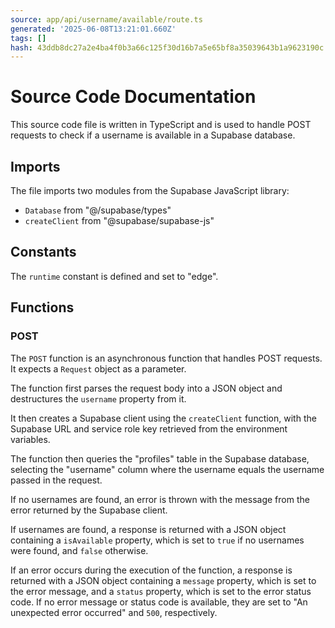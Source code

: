 ```yaml
---
source: app/api/username/available/route.ts
generated: '2025-06-08T13:21:01.660Z'
tags: []
hash: 43ddb8dc27a2e4ba4f0b3a66c125f30d16b7a5e65bf8a35039643b1a9623190c
---
```

# Source Code Documentation

This source code file is written in TypeScript and is used to handle POST requests to check if a username is available in a Supabase database.

## Imports

The file imports two modules from the Supabase JavaScript library:

- `Database` from "@/supabase/types"
- `createClient` from "@supabase/supabase-js"

## Constants

The `runtime` constant is defined and set to "edge".

## Functions

### POST

The `POST` function is an asynchronous function that handles POST requests. It expects a `Request` object as a parameter.

The function first parses the request body into a JSON object and destructures the `username` property from it.

It then creates a Supabase client using the `createClient` function, with the Supabase URL and service role key retrieved from the environment variables.

The function then queries the "profiles" table in the Supabase database, selecting the "username" column where the username equals the username passed in the request.

If no usernames are found, an error is thrown with the message from the error returned by the Supabase client.

If usernames are found, a response is returned with a JSON object containing a `isAvailable` property, which is set to `true` if no usernames were found, and `false` otherwise.

If an error occurs during the execution of the function, a response is returned with a JSON object containing a `message` property, which is set to the error message, and a `status` property, which is set to the error status code. If no error message or status code is available, they are set to "An unexpected error occurred" and `500`, respectively.
